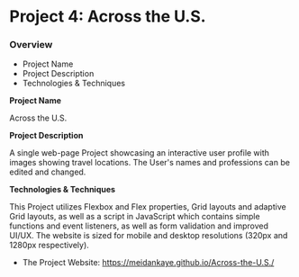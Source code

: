 # Project 4: Across the U.S.

### Overview
* Project Name
* Project Description
* Technologies & Techniques

**Project Name**

Across the U.S.

**Project Description**

A single web-page Project showcasing an interactive user profile with images showing travel locations. The User's names and professions can be edited and changed.

**Technologies & Techniques**

This Project utilizes Flexbox and Flex properties, Grid layouts and adaptive Grid layouts, as well as a script in JavaScript which contains simple functions and event listeners, as well as form validation and improved UI/UX. The website is sized for mobile and desktop resolutions (320px and 1280px respectively).

* The Project Website: https://meidankaye.github.io/Across-the-U.S./